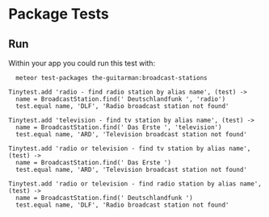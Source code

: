 # Package Tests

## Run 

Within your app you could run this test with:

````
  meteor test-packages the-guitarman:broadcast-stations
````

    Tinytest.add 'radio - find radio station by alias name', (test) -> 
      name = BroadcastStation.find(' Deutschlandfunk ', 'radio')
      test.equal name, 'DLF', 'Radio broadcast station not found'

    Tinytest.add 'television - find tv station by alias name', (test) -> 
      name = BroadcastStation.find(' Das Erste ', 'television')
      test.equal name, 'ARD', 'Television broadcast station not found'

    Tinytest.add 'radio or television - find tv station by alias name', (test) -> 
      name = BroadcastStation.find(' Das Erste ')
      test.equal name, 'ARD', 'Television broadcast station not found'

    Tinytest.add 'radio or television - find radio station by alias name', (test) -> 
      name = BroadcastStation.find(' Deutschlandfunk ')
      test.equal name, 'DLF', 'Radio broadcast station not found'
